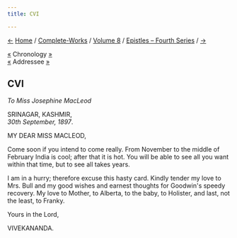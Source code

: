 ```yaml
---
title: CVI

---
```

<div>

[←](105_haripada.htm) [Home](../../../index.htm) /
[Complete-Works](../../complete_works.htm) / [Volume
8](../volume_8_contents.htm) / [Epistles – Fourth
Series](epistles_fourth_series_contents.htm) / [→](107_rakhal.htm)

  

[«](105_haripada.htm) Chronology [»](107_rakhal.htm)  
[«](../../volume_5/epistles_first_series/080_joe.htm) Addressee
[»](125_joe_joe.htm)

## CVI

*To Miss Josephine MacLeod*

SRINAGAR, KASHMIR,  
*30th September, 1897*.

MY DEAR MISS MACLEOD,

Come soon if you intend to come really. From November to the middle of
February India is cool; after that it is hot. You will be able to see
all you want within that time, but to see all takes years.

I am in a hurry; therefore excuse this hasty card. Kindly tender my love
to Mrs. Bull and my good wishes and earnest thoughts for Goodwin's
speedy recovery. My love to Mother, to Alberta, to the baby, to
Holister, and last, not the least, to Franky. 

Yours in the Lord,

VIVEKANANDA.

</div>
